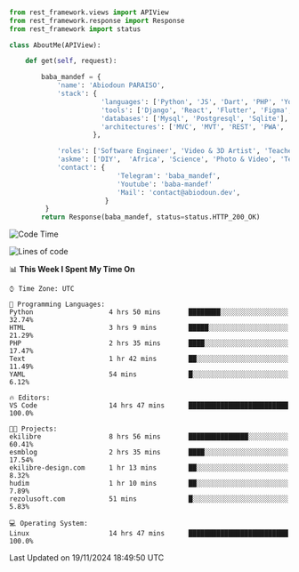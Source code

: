 ###
```python
from rest_framework.views import APIView
from rest_framework.response import Response
from rest_framework import status

class AboutMe(APIView):

    def get(self, request):

        baba_mandef = {
            'name': 'Abiodoun PARAISO',
            'stack': {
                       'languages': ['Python', 'JS', 'Dart', 'PHP', 'Yoruba', 'Fongbe', 'Kreyol', 'French', 'English'],
                       'tools': ['Django', 'React', 'Flutter', 'Figma', 'GIMP', 'Inckscape', 'Kdenlive', 'Blender'],
                       'databases': ['Mysql', 'Postgresql', 'Sqlite'],
                       'architectures': ['MVC', 'MVT', 'REST', 'PWA', 'SPA', 'MicroServices']
                     },

            'roles': ['Software Engineer', 'Video & 3D Artist', 'Teacher', 'Mentor', 'Farmer'],
            'askme': ['DIY',  'Africa', 'Science', 'Photo & Video', 'Tech', 'Agro'],
            'contact': {
                           'Telegram': 'baba_mandef',
                           'Youtube': 'baba-mandef'
                           'Mail': 'contact@abiodoun.dev',
                        }
         }
        return Response(baba_mandef, status=status.HTTP_200_OK)

```                    

<!--START_SECTION:waka-->
![Code Time](http://img.shields.io/badge/Code%20Time-1%2C217%20hrs%2053%20mins-blue)

![Lines of code](https://img.shields.io/badge/From%20Hello%20World%20I%27ve%20Written-424%20Thousand%20lines%20of%20code-blue)

📊 **This Week I Spent My Time On** 

```text
⌚︎ Time Zone: UTC

💬 Programming Languages: 
Python                   4 hrs 50 mins       ████████░░░░░░░░░░░░░░░░░   32.74% 
HTML                     3 hrs 9 mins        █████░░░░░░░░░░░░░░░░░░░░   21.29% 
PHP                      2 hrs 35 mins       ████░░░░░░░░░░░░░░░░░░░░░   17.47% 
Text                     1 hr 42 mins        ██░░░░░░░░░░░░░░░░░░░░░░░   11.49% 
YAML                     54 mins             █░░░░░░░░░░░░░░░░░░░░░░░░   6.12%

🔥 Editors: 
VS Code                  14 hrs 47 mins      █████████████████████████   100.0%

🐱‍💻 Projects: 
ekilibre                 8 hrs 56 mins       ███████████████░░░░░░░░░░   60.41% 
esmblog                  2 hrs 35 mins       ████░░░░░░░░░░░░░░░░░░░░░   17.54% 
ekilibre-design.com      1 hr 13 mins        ██░░░░░░░░░░░░░░░░░░░░░░░   8.32% 
hudim                    1 hr 10 mins        ██░░░░░░░░░░░░░░░░░░░░░░░   7.89% 
rezolusoft.com           51 mins             █░░░░░░░░░░░░░░░░░░░░░░░░   5.83%

💻 Operating System: 
Linux                    14 hrs 47 mins      █████████████████████████   100.0%

```


 Last Updated on 19/11/2024 18:49:50 UTC
<!--END_SECTION:waka-->
